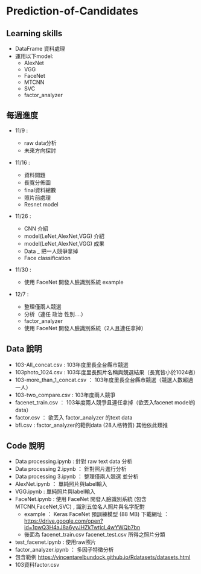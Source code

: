 # Prediction-of-Candidates
## Learning skills
* DataFrame 資料處理
* 運用以下model:
  * AlexNet
  * VGG
  * FaceNet
  * MTCNN
  * SVC
  * factor_analyzer

## 每週進度
* 11/9 : 
  * raw data分析
  * 未來方向探討

* 11/16 :
  * 資料問題
  * 長寬分佈圖
  * final資料總數
  * 照片前處理
  * Resnet model
 
* 11/26 :
  * CNN 介紹
  * model(LeNet,AlexNet,VGG) 介紹
  * model(LeNet,AlexNet,VGG) 成果
  * Data _ 把一人競爭拿掉
  * Face classification

* 11/30 :
  * 使用 FaceNet 開發人臉識別系統 example

* 12/7 :
  * 整理僅兩人競選
  * 分析（連任 政治 性別....）
  * factor_analyzer
  * 使用 FaceNet 開發人臉識別系統（2人且連任拿掉）


## Data 說明
* 103-All_concat.csv : 103年度里長全台縣市競選
* 103photo_1024.csv : 103年度里長照片名稱與競選結果（長寬皆小於1024者）
* 103-more_than_1_concat.csv ： 103年度里長全台縣市競選（競選人數超過一人）
* 103-two_compare.csv : 103年度兩人競爭
* facenet_train.csv ： 103年度兩人競爭且連任拿掉（欲丟入facenet model的data）
* factor.csv ： 欲丟入 factor_analyzer 的text data
* bfi.csv : factor_analyzer的範例data (28人格特質)
其他依此類推


## Code 說明
* Data processing.ipynb : 針對 raw text data 分析
* Data processing 2.ipynb ： 針對照片進行分析
* Data processing 3.ipynb ： 整理僅兩人競選 並分析
* AlexNet.ipynb ： 單純照片與label輸入
* VGG.ipynb : 單純照片與label輸入
* FaceNet.ipynb : 使用 FaceNet 開發人臉識別系統  (包含MTCNN,FaceNet,SVC) , 識別五位名人照片與名字配對
  * example ： Keras FaceNet 預訓練模型 (88 MB) 下載網址 ： https://drive.google.com/open?id=1pwQ3H4aJ8a6yyJHZkTwtjcL4wYWQb7bn  
  * 後面為 facenet_train.csv facenet_test.csv 所得之照片分類
* test_facenet.ipynb : 使用raw照片
* factor_analyzer.ipynb ： 多因子特徵分析 
 * 包含範例 https://vincentarelbundock.github.io/Rdatasets/datasets.html
 * 103資料factor.csv

